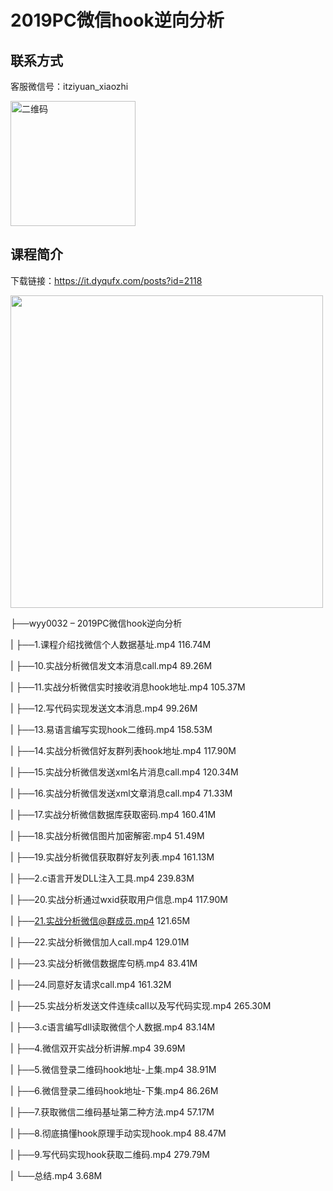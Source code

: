 # 2019PC微信hook逆向分析

## 联系方式

客服微信号：itziyuan_xiaozhi

<img src="https://ziyuanyun.oss-cn-guangzhou.aliyuncs.com/common/20240614073449/666b82192834a.jpg" width="200" height="200" alt="二维码">

## 课程简介

下载链接：https://it.dyqufx.com/posts?id=2118

<img src="https://ziyuanyun.oss-cn-guangzhou.aliyuncs.com/yun/20240515183653/664490451194c.jpg" width="500" alt="">

  ├──wyy0032 &#8211; 2019PC微信hook逆向分析

 | ├──1.课程介绍找微信个人数据基址.mp4 116.74M

 | ├──10.实战分析微信发文本消息call.mp4 89.26M

 | ├──11.实战分析微信实时接收消息hook地址.mp4 105.37M

 | ├──12.写代码实现发送文本消息.mp4 99.26M

 | ├──13.易语言编写实现hook二维码.mp4 158.53M

 | ├──14.实战分析微信好友群列表hook地址.mp4 117.90M

 | ├──15.实战分析微信发送xml名片消息call.mp4 120.34M

 | ├──16.实战分析微信发送xml文章消息call.mp4 71.33M

 | ├──17.实战分析微信数据库获取密码.mp4 160.41M

 | ├──18.实战分析微信图片加密解密.mp4 51.49M

 | ├──19.实战分析微信获取群好友列表.mp4 161.13M

 | ├──2.c语言开发DLL注入工具.mp4 239.83M

 | ├──20.实战分析通过wxid获取用户信息.mp4 117.90M

 | ├──21.实战分析微信@群成员.mp4 121.65M

 | ├──22.实战分析微信加人call.mp4 129.01M

 | ├──23.实战分析微信数据库句柄.mp4 83.41M

 | ├──24.同意好友请求call.mp4 161.32M

 | ├──25.实战分析发送文件连续call以及写代码实现.mp4 265.30M

 | ├──3.c语言编写dll读取微信个人数据.mp4 83.14M

 | ├──4.微信双开实战分析讲解.mp4 39.69M

 | ├──5.微信登录二维码hook地址-上集.mp4 38.91M

 | ├──6.微信登录二维码hook地址-下集.mp4 86.26M

 | ├──7.获取微信二维码基址第二种方法.mp4 57.17M

 | ├──8.彻底搞懂hook原理手动实现hook.mp4 88.47M

 | ├──9.写代码实现hook获取二维码.mp4 279.79M

 | └──总结.mp4 3.68M

  